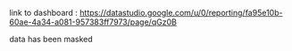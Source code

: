 
link to dashboard : https://datastudio.google.com/u/0/reporting/fa95e10b-60ae-4a34-a081-957383ff7973/page/qGz0B

data has been masked
